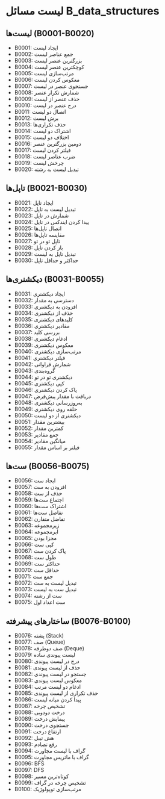 # لیست مسائل B_data_structures

## لیست‌ها (B0001-B0020)
- B0001: ایجاد لیست
- B0002: جمع عناصر لیست
- B0003: بزرگترین عنصر لیست
- B0004: کوچکترین عنصر لیست
- B0005: مرتب‌سازی لیست
- B0006: معکوس کردن لیست
- B0007: جستجوی عنصر در لیست
- B0008: شمارش تکرار عنصر
- B0009: حذف عنصر از لیست
- B0010: درج عنصر در لیست
- B0011: اتصال دو لیست
- B0012: برش لیست
- B0013: حذف تکراری‌ها
- B0014: اشتراک دو لیست
- B0015: اختلاف دو لیست
- B0016: دومین بزرگترین عنصر
- B0017: فیلتر کردن لیست
- B0018: ضرب عناصر لیست
- B0019: چرخش لیست
- B0020: تبدیل لیست به رشته

## تاپل‌ها (B0021-B0030)
- B0021: ایجاد تاپل
- B0022: تبدیل لیست به تاپل
- B0023: شمارش در تاپل
- B0024: پیدا کردن ایندکس در تاپل
- B0025: اتصال تاپل‌ها
- B0026: مقایسه تاپل‌ها
- B0027: تاپل تو در تو
- B0028: باز کردن تاپل
- B0029: تبدیل تاپل به لیست
- B0030: حداکثر و حداقل تاپل

## دیکشنری‌ها (B0031-B0055)
- B0031: ایجاد دیکشنری
- B0032: دسترسی به مقدار
- B0033: افزودن به دیکشنری
- B0034: حذف از دیکشنری
- B0035: کلیدهای دیکشنری
- B0036: مقادیر دیکشنری
- B0037: بررسی کلید
- B0038: ادغام دیکشنری
- B0039: معکوس دیکشنری
- B0040: مرتب‌سازی دیکشنری
- B0041: فیلتر دیکشنری
- B0042: شمارش فراوانی
- B0043: گروه‌بندی
- B0044: دیکشنری تو در تو
- B0045: کپی دیکشنری
- B0046: پاک کردن دیکشنری
- B0047: دریافت با مقدار پیش‌فرض
- B0048: به‌روزرسانی دیکشنری
- B0049: حلقه روی دیکشنری
- B0050: دیکشنری از دو لیست
- B0051: بیشترین مقدار
- B0052: کمترین مقدار
- B0053: جمع مقادیر
- B0054: میانگین مقادیر
- B0055: فیلتر بر اساس مقدار

## ست‌ها (B0056-B0075)
- B0056: ایجاد ست
- B0057: افزودن به ست
- B0058: حذف از ست
- B0059: اجتماع ست‌ها
- B0060: اشتراک ست‌ها
- B0061: تفاضل ست‌ها
- B0062: تفاضل متقارن
- B0063: زیرمجموعه
- B0064: ابرمجموعه
- B0065: مجزا بودن
- B0066: کپی ست
- B0067: پاک کردن ست
- B0068: طول ست
- B0069: حداکثر ست
- B0070: حداقل ست
- B0071: جمع ست
- B0072: تبدیل لیست به ست
- B0073: تبدیل ست به لیست
- B0074: ست از رشته
- B0075: ست اعداد اول

## ساختارهای پیشرفته (B0076-B0100)
- B0076: پشته (Stack)
- B0077: صف (Queue)
- B0078: صف دوطرفه (Deque)
- B0079: لیست پیوندی ساده
- B0080: درج در لیست پیوندی
- B0081: حذف از لیست پیوندی
- B0082: جستجو در لیست پیوندی
- B0083: معکوس لیست پیوندی
- B0084: ادغام دو لیست مرتب
- B0085: حذف تکراری از لیست پیوندی
- B0086: پیدا کردن میانه لیست
- B0087: تشخیص چرخه
- B0088: درخت دودویی
- B0089: پیمایش درخت
- B0090: جستجوی درخت
- B0091: ارتفاع درخت
- B0092: هش تیبل
- B0093: رفع تصادم
- B0094: گراف با لیست مجاورت
- B0095: گراف با ماتریس مجاورت
- B0096: BFS
- B0097: DFS
- B0098: کوتاه‌ترین مسیر
- B0099: تشخیص چرخه در گراف
- B0100: مرتب‌سازی توپولوژیک
